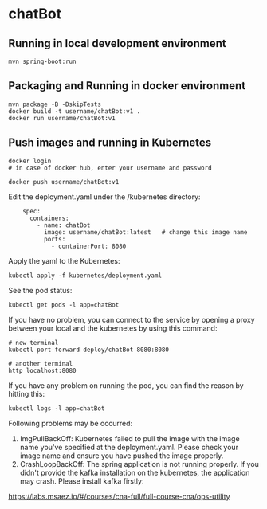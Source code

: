 # chatBot

## Running in local development environment

```
mvn spring-boot:run
```

## Packaging and Running in docker environment

```
mvn package -B -DskipTests
docker build -t username/chatBot:v1 .
docker run username/chatBot:v1
```

## Push images and running in Kubernetes

```
docker login 
# in case of docker hub, enter your username and password

docker push username/chatBot:v1
```

Edit the deployment.yaml under the /kubernetes directory:
```
    spec:
      containers:
        - name: chatBot
          image: username/chatBot:latest   # change this image name
          ports:
            - containerPort: 8080

```

Apply the yaml to the Kubernetes:
```
kubectl apply -f kubernetes/deployment.yaml
```

See the pod status:
```
kubectl get pods -l app=chatBot
```

If you have no problem, you can connect to the service by opening a proxy between your local and the kubernetes by using this command:
```
# new terminal
kubectl port-forward deploy/chatBot 8080:8080

# another terminal
http localhost:8080
```

If you have any problem on running the pod, you can find the reason by hitting this:
```
kubectl logs -l app=chatBot
```

Following problems may be occurred:

1. ImgPullBackOff:  Kubernetes failed to pull the image with the image name you've specified at the deployment.yaml. Please check your image name and ensure you have pushed the image properly.
1. CrashLoopBackOff: The spring application is not running properly. If you didn't provide the kafka installation on the kubernetes, the application may crash. Please install kafka firstly:

https://labs.msaez.io/#/courses/cna-full/full-course-cna/ops-utility

